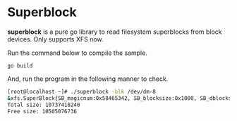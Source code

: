 # Superblock

**superblock** is a pure go library to read filesystem superblocks from block devices. Only supports XFS now.

Run the command below to compile the sample.

```
go build
```

And, run the program in the following manner to check.

```bash
[root@localhost ~]# ./superblock -blk /dev/dm-8
&xfs.SuperBlock{SB_magicnum:0x58465342, SB_blocksize:0x1000, SB_dblocks:0x280000, SB_rblocks:0x0, SB_rextents:0x0, SB_uuid:xfs.uuid_t{0xba, 0x20, 0x94, 0x3e, 0xda, 0x1f, 0x4b, 0xc3, 0x82, 0xb5, 0x13, 0xe4, 0x11, 0x44, 0x1f, 0x9b}, SB_logstart:0x200007, SB_rootino:0x800, SB_rbmino:0x801, SB_rsumino:0x802, SB_rextsize:0x1, SB_agblocks:0x28000, SB_agcount:0x10, SB_rbmblocks:0x0, SB_logblocks:0xa00, SB_versionnum:0xbdb4, SB_sectsize:0x1000, SB_inodesize:0x100, SB_inopblock:0x10, SB_fname:[12]uint8{0x0, 0x0, 0x0, 0x0, 0x0, 0x0, 0x0, 0x0, 0x0, 0x0, 0x0, 0x0}, SB_blocklog:0xc, SB_sectlog:0xc, SB_inodelog:0x8, SB_inopblog:0x4, SB_agblklog:0x12, SB_rextslog:0x0, SB_inprogress:0x0, SB_imax_pct:0x19, SB_icount:0x22c0, SB_ifree:0x1fb, SB_fdblocks:0x27226c, SB_frextents:0x0, SB_uquotino:0xffffffffffffffff, SB_gquotino:0xffffffffffffffff, SB_qflags:0x0, SB_flags:0x0, SB_shared_vn:0x0, SB_inoalignmt:0x2, SB_unit:0x80, SB_width:0x80, SB_dirblklog:0x0, SB_logsectlog:0xc10, SB_logsunit:0x10, SB_features2:0x2, SB_bad_features2:0x8a000002, SB_features_comapt:0x8a000000, SB_features_ro_comapt:0x0, SB_features_incompat:0x0, SB_features_log_incompat:0x0, SB_crc:0x0, SB_pad:0x0, SB_pquotino:0x0, SB_lsn:0}
Total size: 10737418240
Free size: 10505076736
```